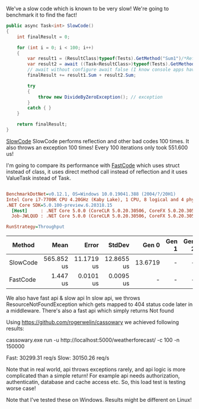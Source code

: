 We've a slow code which is known to be very slow! We're going to benchmark it to find the fact!

```cs
public async Task<int> SlowCode()
{
    int finalResult = 0;

    for (int i = 0; i < 100; i++)
    {
        var result1 = (ResultClass)typeof(Tests).GetMethod("Sum1")/*Reflection*/.Invoke(this, new object[] { 1, 2 /*Boxing*/ })/*Dynamic Dispath*/;
        var result2 = await ((Task<ResultClass>)typeof(Tests).GetMethod("Sum1Async")/*Reflection*/.Invoke(this, new object[] { 1, 2 /*Boxing*/ }))/*Dynamic Dispath*/;
        // await without configure await false (I know console apps have no sync context!)
        finalResult += result1.Sum + result2.Sum;

        try
        {
            throw new DivideByZeroException(); // exception
        }
        catch { }
    }

    return finalResult;
}
```

[SlowCode](https://github.com/ysmoradi/MicroOptimizationBenchmark/blob/master/MicroOptimizationBenchmark/Program.cs#L29-L45) SlowCode performs reflection and other bad codes 100 times. It also throws an exception 100 times! Every 100 iterations only took 551.600 us!

I'm going to compare its performance with [FastCode](https://github.com/ysmoradi/MicroOptimizationBenchmark/blob/master/MicroOptimizationBenchmark/Program.cs#L51-L60) which uses struct instead of class, it uses direct method call instead of reflection and it uses ValueTask instead of Task.

``` ini

BenchmarkDotNet=v0.12.1, OS=Windows 10.0.19041.388 (2004/?/20H1)
Intel Core i7-7700K CPU 4.20GHz (Kaby Lake), 1 CPU, 8 logical and 4 physical cores
.NET Core SDK=5.0.100-preview.6.20318.15
  [Host]     : .NET Core 5.0.0 (CoreCLR 5.0.20.30506, CoreFX 5.0.20.30506), X64 RyuJIT
  Job-JWLQUD : .NET Core 5.0.0 (CoreCLR 5.0.20.30506, CoreFX 5.0.20.30506), X64 RyuJIT

RunStrategy=Throughput
```

|   Method |       Mean |      Error |     StdDev |   Gen 0 | Gen 1 | Gen 2 | Allocated |
|--------- |-----------:|-----------:|-----------:|--------:|------:|------:|----------:|
| SlowCode | 565.852 us | 11.1719 us | 12.8655 us | 13.6719 |     - |     - |   57675 B |
| FastCode |   1.447 us |  0.0101 us |  0.0095 us |       - |     - |     - |         - |

We also have fast api & slow api
In slow api, we throws ResourceNotFoundException which gets mapped to 404 status code later in a middleware.
There's also a fast api which simply returns Not found

Using https://github.com/rogerwelin/cassowary we achieved following results:

cassowary.exe run -u http://localhost:5000/weatherforecast/ -c 100 -n 150000

Fast: 30299.31 req/s
Slow: 30150.26 req/s

Note that in real world, api throws exceptions rarely, and api logic is more complicated than a simple return!
For example api needs authorization, authenticatin, database and cache access etc.
So, this load test is testing worse case!

Note that I've tested these on Windows. Results might be different on Linux!
